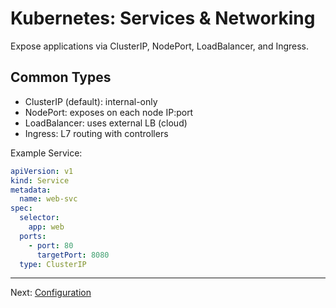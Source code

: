 # Kubernetes: Services & Networking

Expose applications via ClusterIP, NodePort, LoadBalancer, and Ingress.

## Common Types
- ClusterIP (default): internal-only
- NodePort: exposes on each node IP:port
- LoadBalancer: uses external LB (cloud)
- Ingress: L7 routing with controllers

Example Service:
```yaml
apiVersion: v1
kind: Service
metadata:
  name: web-svc
spec:
  selector:
    app: web
  ports:
    - port: 80
      targetPort: 8080
  type: ClusterIP
```

---
Next: [Configuration](./configuration.md)

